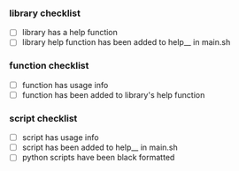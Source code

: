 <description>

### library checklist
- [ ] library has a help function
- [ ] library help function has been added to help__ in main.sh

### function checklist
- [ ] function has usage info
- [ ] function has been added to library's help function

### script checklist
- [ ] script has usage info
- [ ] script has been added to help__ in main.sh
- [ ] python scripts have been black formatted